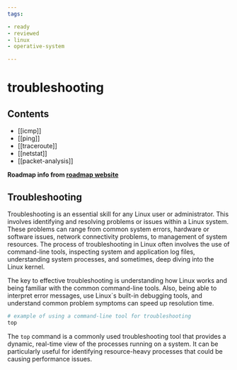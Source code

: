 ```yaml
---
tags:

- ready
- reviewed
- linux
- operative-system

---
```


# troubleshooting

## Contents

- [[icmp]]
- [[ping]]
- [[traceroute]]
- [[netstat]]
- [[packet-analysis]]

__Roadmap info from [roadmap website](https://roadmap.sh/linux/troubleshooting)__

## Troubleshooting

Troubleshooting is an essential skill for any Linux user or administrator. This involves identifying and resolving problems or issues within a Linux system. These problems can range from common system errors, hardware or software issues, network connectivity problems, to management of system resources. The process of troubleshooting in Linux often involves the use of command-line tools, inspecting system and application log files, understanding system processes, and sometimes, deep diving into the Linux kernel.

The key to effective troubleshooting is understanding how Linux works and being familiar with the common command-line tools. Also, being able to interpret error messages, use Linux`s built-in debugging tools, and understand common problem symptoms can speed up resolution time.

```bash
# example of using a command-line tool for troubleshooting
top

```

The `top` command is a commonly used troubleshooting tool that provides a dynamic, real-time view of the processes running on a system. It can be particularly useful for identifying resource-heavy processes that could be causing performance issues.
